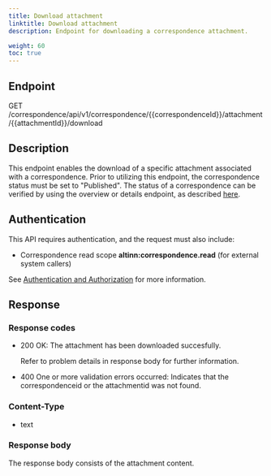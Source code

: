 ```yaml
---
title: Download attachment
linktitle: Download attachment
description: Endpoint for downloading a correspondence attachment.

weight: 60
toc: true
---
```


## Endpoint

GET /correspondence/api/v1/correspondence/{{correspondenceId}}/attachment/{{attachmentId}}/download

## Description

This endpoint enables the download of a specific attachment associated with a correspondence. Prior to utilizing this endpoint, the correspondence status must be set to "Published". The status of a correspondence can be verified by using the overview or details endpoint, as described [here](https://docs.altinn.studio/api/correspondence/spec/#/Correspondence/get_correspondence_api_v1_correspondence__correspondenceId_).

## Authentication

This API requires authentication, and the request must also include:

- Correspondence read scope __altinn:correspondence.read__ (for external system callers)

See [Authentication and Authorization](/notifications/reference/api/#authentication--authorization) for more information.

## Response

### Response codes
- 200 OK: The attachment has been downloaded succesfully.

  Refer to problem details in response body for further information.
- 400 One or more validation errors occurred: Indicates that the correspondenceid or the attachmentid was not found.

### Content-Type

- text

### Response body 

The response body consists of the attachment content.
